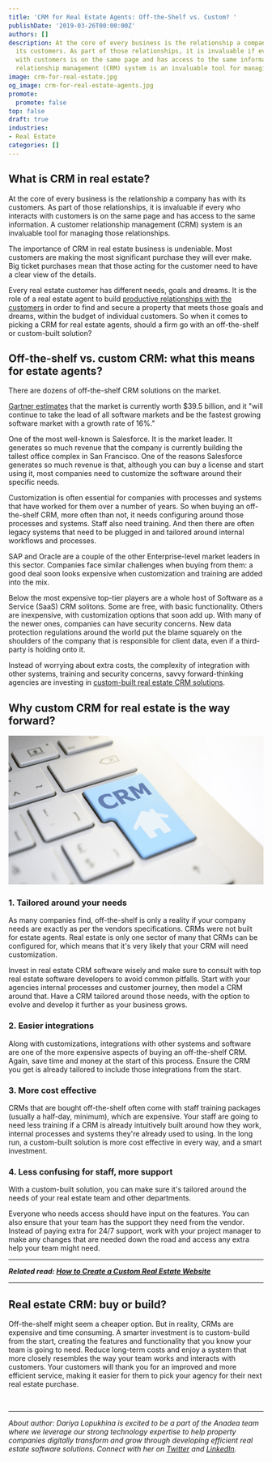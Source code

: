 ```yaml
---
title: 'CRM for Real Estate Agents: Off-the-Shelf vs. Custom? '
publishDate: '2019-03-26T00:00:00Z'
authors: []
description: At the core of every business is the relationship a company has with
  its customers. As part of those relationships, it is invaluable if every who interacts
  with customers is on the same page and has access to the same information. A customer
  relationship management (CRM) system is an invaluable tool for managing those relationships.
image: crm-for-real-estate.jpg
og_image: crm-for-real-estate-agents.jpg
promote:
  promote: false
top: false
draft: true
industries:
- Real Estate
categories: []
---
```

<script type="application/ld+json">
{
 "@context": "https://schema.org",
 "@type": "Article",
 "author": "Anadea",
 "name": "CRM for Real Estate Agents: Off-the-Shelf vs. Custom?"
}
</script>
## What is CRM in real estate?

At the core of every business is the relationship a company has with its customers. As part of those relationships, it is invaluable if every who interacts with customers is on the same page and has access to the same information. A customer relationship management (CRM) system is an invaluable tool for managing those relationships.

The importance of CRM in real estate business is undeniable. Most customers are making the most significant purchase they will ever make. Big ticket purchases mean that those acting for the customer need to have a clear view of the details.

Every real estate customer has different needs, goals and dreams. It is the role of a real estate agent to build <a href="https://www.forbes.com/sites/forbesrealestatecouncil/2018/06/25/12-client-relationship-tips-that-will-help-your-real-estate-business-flourish/#2a859aaf385a" target="_blank">productive relationships with the customers</a> in order to find and secure a property that meets those goals and dreams, within the budget of individual customers. So when it comes to picking a CRM for real estate agents, should a firm go with an off-the-shelf or custom-built solution?

## Off-the-shelf vs. custom CRM: what this means for estate agents?

There are dozens of off-the-shelf CRM solutions on the market.

<a href="https://www.gartner.com/en/newsroom/press-releases/2018-04-10-gartner-says-crm-became-the-largest-software-market-in-2017-and-will-be-the-fastest-growing-software-market-in-2018" target="_blank">Gartner estimates</a> that the market is currently worth $39.5 billion, and it "will continue to take the lead of all software markets and be the fastest growing software market with a growth rate of 16%."

One of the most well-known is Salesforce. It is the market leader. It generates so much revenue that the company is currently building the tallest office complex in San Francisco. One of the reasons Salesforce generates so much revenue is that, although you can buy a license and start using it, most companies need to customize the software around their specific needs.

Customization is often essential for companies with processes and systems that have worked for them over a number of years. So when buying an off-the-shelf CRM, more often than not, it needs configuring around those processes and systems. Staff also need training. And then there are often legacy systems that need to be plugged in and tailored around internal workflows and processes.

SAP and Oracle are a couple of the other Enterprise-level market leaders in this sector. Companies face similar challenges when buying from them: a good deal soon looks expensive when customization and training are added into the mix.

Below the most expensive top-tier players are a whole host of Software as a Service (SaaS) CRM solitons. Some are free, with basic functionality. Others are inexpensive, with customization options that soon add up. With many of the newer ones, companies can have security concerns. New data protection regulations around the world put the blame squarely on the shoulders of the company that is responsible for client data, even if a third-party is holding onto it.

Instead of worrying about extra costs, the complexity of integration with other systems, training and security concerns, savvy forward-thinking agencies are investing in [custom-built real estate CRM solutions](https://anadea.info/solutions/real-estate-software).

## Why custom CRM for real estate is the way forward?

![CRM for real estate](crm-for-real-estate-agents.jpg)

### 1. Tailored around your needs

As many companies find, off-the-shelf is only a reality if your company needs are exactly as per the vendors specifications. CRMs were not built for estate agents. Real estate is only one sector of many that CRMs can be configured for, which means that it's very likely that your CRM will need customization.

Invest in real estate CRM software wisely and make sure to consult with top real estate software developers to avoid common pitfalls. Start with your agencies internal processes and customer journey, then model a CRM around that. Have a CRM tailored around those needs, with the option to evolve and develop it further as your business grows.

### 2. Easier integrations

Along with customizations, integrations with other systems and software are one of the more expensive aspects of buying an off-the-shelf CRM. Again, save time and money at the start of this process. Ensure the CRM you get is already tailored to include those integrations from the start.

### 3. More cost effective

CRMs that are bought off-the-shelf often come with staff training packages (usually a half-day, minimum), which are expensive. Your staff are going to need less training if a CRM is already intuitively built around how they work, internal processes and systems they're already used to using. In the long run, a custom-built solution is more cost effective in every way, and a smart investment.

### 4. Less confusing for staff, more support

With a custom-built solution, you can make sure it's tailored around the needs of your real estate team and other departments.

Everyone who needs access should have input on the features. You can also ensure that your team has the support they need from the vendor. Instead of paying extra for 24/7 support, work with your project manager to make any changes that are needed down the road and access any extra help your team might need.

---

***Related read: [How to Create a Custom Real Estate Website](https://anadea.info/blog/how-to-create-a-real-estate-web-platform)***

---

## Real estate CRM: buy or build?

Off-the-shelf might seem a cheaper option. But in reality, CRMs are expensive and time consuming. A smarter investment is to custom-build from the start, creating the features and functionality that you know your team is going to need. Reduce long-term costs and enjoy a system that more closely resembles the way your team works and interacts with customers. Your customers will thank you for an improved and more efficient service, making it easier for them to pick your agency for their next real estate purchase.


<br />

---
*About author: Dariya Lopukhina is excited to be a part of the Anadea team where we leverage our strong technology expertise to help property companies digitally transform and grow through developing efficient real estate software solutions. Connect with her on <a href="https://twitter.com/DariyaLopukhina" rel="nofollow" target="_blank">Twitter</a> and <a href="https://www.linkedin.com/in/dariyalopukhina/" rel="nofollow" target="_blank">LinkedIn</a>.*

